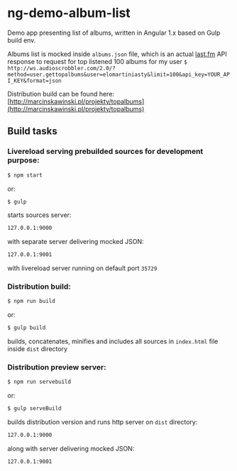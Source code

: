 # ng-demo-album-list
Demo app presenting list of albums, written in Angular 1.x based on Gulp build env.

Albums list is mocked inside `albums.json` file, which is an actual [last.fm](http://last.fm) API response to request for top listened 100 albums for my user `$ http://ws.audioscrobbler.com/2.0/?method=user.gettopalbums&user=elomartiniasty&limit=100&api_key=YOUR_API_KEY&format=json`

Distribution build can be found here:
[http://marcinskawinski.pl/projekty/topalbums](http://marcinskawinski.pl/projekty/topalbums)

## Build tasks 

### Livereload serving prebuilded sources for development purpose:
```sh
$ npm start
```
or:
```sh
$ gulp
```
starts sources server:
```sh
127.0.0.1:9000
```
with separate server delivering mocked JSON:
```sh
127.0.0.1:9001
```
with livereload server running on default port `35729`

### Distribution build:
```sh
$ npm run build
```
or: 
```sh
$ gulp build
```
builds, concatenates, minifies and includes all sources in `index.html` file inside `dist` directory

### Distribution preview server:
```sh
$ npm run servebuild
```
or: 
```sh
$ gulp serveBuild
```
builds distribution version and runs http server on `dist` directory:
```sh
127.0.0.1:9000
```
along with server delivering mocked JSON:
```sh
127.0.0.1:9001
```
